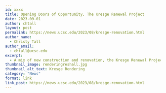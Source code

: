 ```yaml
---
id: xxxx
title: Opening Doors of Opportunity, The Kresge Renewal Project
date: 2023-09-01
author: chtall
layout: post
permalink: https://news.ucsc.edu/2023/08/kresge-renovation.html
author_name:
  - Christy Tall
author_email:
  - chtall@ucsc.edu
excerpt:
  - A mix of new construction and renovation, the Kresge Renewal Project includes more housing and new academic space, all designed to strengthen the student experience
thumbnail_image: renderingreshall.jpg
thumbnail_alt_text: Kresge Rendering
category: "News"
format: link
link_post: https://news.ucsc.edu/2023/08/kresge-renovation.html
---
```

